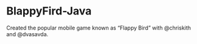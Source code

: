 # BlappyFird-Java
Created the popular mobile game known as “Flappy Bird” with @chriskith and @dvasavda.
